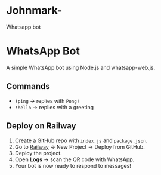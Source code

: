 # Johnmark-
Whatsapp bot
# WhatsApp Bot

A simple WhatsApp bot using Node.js and whatsapp-web.js.  

## **Commands**
- `!ping` → replies with `Pong!`  
- `!hello` → replies with a greeting  

## **Deploy on Railway**
1. Create a GitHub repo with `index.js` and `package.json`.  
2. Go to [Railway](https://railway.app/) → New Project → Deploy from GitHub.  
3. Deploy the project.  
4. Open **Logs** → scan the QR code with WhatsApp.  
5. Your bot is now ready to respond to messages!
